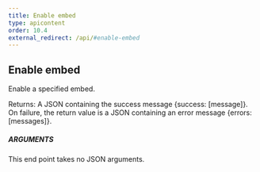 ```yaml
---
title: Enable embed
type: apicontent
order: 10.4
external_redirect: /api/#enable-embed
---
```


## Enable embed
Enable a specified embed.

Returns: A JSON containing the success message {success: [message]}. On failure, the return value is a JSON containing an error message {errors: [messages]}.

##### ARGUMENTS

This end point takes no JSON arguments.

